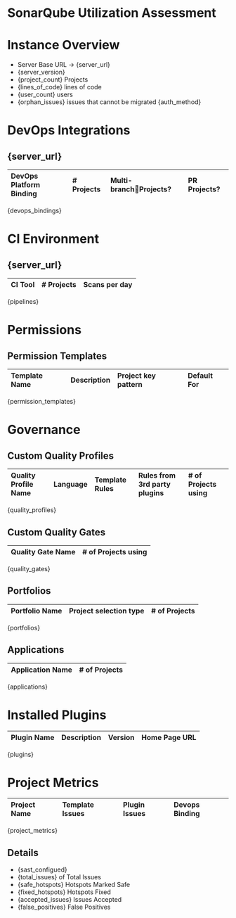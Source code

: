 # SonarQube Utilization Assessment

# Instance Overview

* Server Base URL \-\> {server_url}  
* {server_version}
* {project_count} Projects
* {lines_of_code} lines of code  
* {user_count} users  
* {orphan_issues} issues that cannot be migrated 
{auth_method}


# DevOps Integrations

## {server_url}

| DevOps Platform Binding | \# Projects | Multi-branchProjects? | PR Projects? |
| :---- | :---- | :---- | :---- |
{devops_bindings}

# CI Environment

## {server_url}

| CI Tool | \# Projects | Scans per day |
| :---- | :---- | :---- |
{pipelines}

# Permissions

## Permission Templates

| Template Name | Description | Project key pattern | Default For|
| :---- | :---- | :---- | :---- |
{permission_templates}

# Governance

## Custom Quality Profiles

| Quality Profile Name | Language | Template Rules | Rules from 3rd party plugins | \# of Projects using |
| :---- | :---- | :---- | :---- | :---- |
{quality_profiles}

## Custom Quality Gates

| Quality Gate Name | \# of Projects using |
| :---- | :---- |
{quality_gates}

## Portfolios

| Portfolio Name | Project selection type | \# of Projects | 
| :---- | :---- | :---- |
{portfolios}

## Applications

| Application Name | \# of Projects |
| :---- | :---- |
{applications}

# Installed Plugins

| Plugin Name | Description | Version | Home Page URL |
| :---- | :---- | :---- | :---- |
{plugins}

# Project Metrics

| Project Name | Template Issues | Plugin Issues | Devops Binding |
|:-------------|:----------------|:--------------|:---------------|
 {project_metrics}

## Details

* {sast_configued}  
* {total_issues} of Total Issues   
* {safe_hotspots} Hotspots Marked Safe  
* {fixed_hotspots} Hotspots Fixed
* {accepted_issues} Issues Accepted  
* {false_positives} False Positives   
